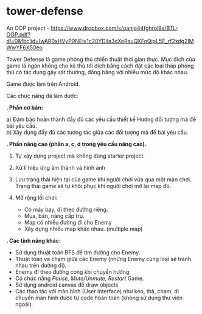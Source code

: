 # tower-defense
An OOP project - https://www.dropbox.com/s/oanjo44fghrol9s/BTL-OOP.pdf?dl=0&fbclid=IwAR0xHVyP9NEiv1c20YDiIa3cXoRsuQXFoQipL5E_rf2xdg2lMWwYF6X50eo

Tower Defense là game phòng thủ chiến thuật thời gian thực. Mục đích của game là ngăn không cho kẻ thù tới đích bằng cách đặt các loại tháp phòng thủ có tác dụng gây sát thương, đóng băng với nhiều mức độ khác nhau. 

Game được làm trên Android.

Các chức năng đã làm được:

**. Phần cơ bản:**

a) Đảm bảo hoàn thành đầy đủ các yêu cầu thiết kế Hướng đối tượng mà đề bài yêu cầu.  
b) Xây dựng đầy đủ các tương tác giữa các đối tượng mà đề bài yêu cầu.

**. Phần nâng cao (phần a, c, d trong yêu cầu nâng cao).**

1. Tự xây dựng project mà không dùng starter project.

2. Xử lí hiệu ứng âm thành và hình ảnh

3. Lưu trạng thái hiện tại của game khi người chơi vừa qua một màn chơi. Trạng thái game sẽ tự khôi phục khi người chơi mở lại map đó.

4. Mở rộng lối chơi:
      - Có máy bay, đi theo đường riêng.
      - Mua, bán, nâng cấp trụ.
      - Map có nhiều đường đi cho Enemy
      - Xây dựng nhiều map khác nhau. (multiple map)

**. Các tính năng khác:**
- Sử dụng thuật toán BFS để tìm đường cho Enemy.
- Thuật toán va chạm giữa các Enemy (những Enemy cùng loại sẽ tránh nhau trên đường đi).
- Enemy đi theo đường cong khi chuyển hướng.
- Có chức năng *Pause, Mute/Unmute, Restart* Game.
- Sử dụng android canvas để draw objects
- Các thao tác với màn hình (User Interface) như kéo, thả, chạm, di chuyển màn hình được tự code hoàn toàn (không sử dụng thư viện ngoài).

